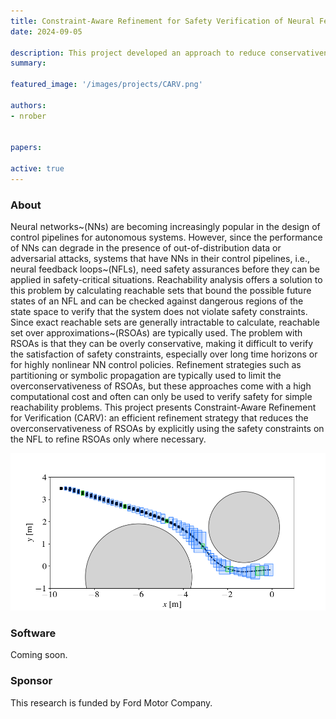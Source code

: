 ```yaml
---
title: Constraint-Aware Refinement for Safety Verification of Neural Feedback Loops
date: 2024-09-05

description: This project developed an approach to reduce conservativeness in reachable set calculations for neural feedback loops
summary:

featured_image: '/images/projects/CARV.png'

authors:
- nrober


papers:

active: true
---
```


### About
Neural networks~(NNs) are becoming increasingly popular in the design of control pipelines for autonomous systems. However, since the performance of NNs can degrade in the presence of out-of-distribution data or adversarial attacks, systems that have NNs in their control pipelines, i.e., neural feedback loops~(NFLs), need safety assurances before they can be applied in safety-critical situations. Reachability analysis offers a solution to this problem by calculating reachable sets that bound the possible future states of an NFL and can be checked against dangerous regions of the state space to verify that the system does not violate safety constraints. Since exact reachable sets are generally intractable to calculate, reachable set over approximations~(RSOAs) are typically used. The problem with RSOAs is that they can be overly conservative, making it difficult to verify the satisfaction of safety constraints, especially over long time horizons or for highly nonlinear NN control policies. Refinement strategies such as partitioning or symbolic propagation are typically used to limit the overconservativeness of RSOAs, but these approaches come with a high computational cost and often can only be used to verify safety for simple reachability problems. This project presents Constraint-Aware Refinement for Verification (CARV): an efficient refinement strategy that reduces the overconservativeness of RSOAs by explicitly using the safety constraints on the NFL to refine RSOAs only where necessary.

![](/images/projects/CARV.png)

### Software

Coming soon.

### Sponsor

This research is funded by Ford Motor Company.
